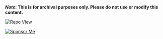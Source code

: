 <strong>*Note*: This is for archival purposes only. Please do not use or modify this content.</strong>

![Repo View](https://komarev.com/ghpvc/?username=aayushx402&style=for-the-badge&color=blue)

[![Sponsor Me](https://img.shields.io/badge/♡aayushx402-SPONSOR-indigo?style=for-the-badge&logo=github)](https://raw.githubusercontent.com/aayushx402/images/main/QR/photo_2024-09-08_00-18-37.webp)








